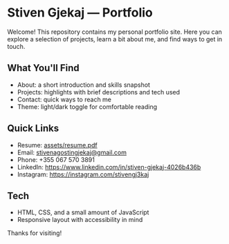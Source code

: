 # Stiven Gjekaj — Portfolio

Welcome! This repository contains my personal portfolio site. Here you can explore a selection of projects, learn a bit about me, and find ways to get in touch.

## What You'll Find
- About: a short introduction and skills snapshot
- Projects: highlights with brief descriptions and tech used
- Contact: quick ways to reach me
- Theme: light/dark toggle for comfortable reading


## Quick Links
- Resume: [assets/resume.pdf](https://github.com/Stiven-Gjekaj/portfolio/blob/main/assets/resume.pdf)
- Email: stivenagostingjekaj@gmail.com
- Phone: +355 067 570 3891
- LinkedIn: https://www.linkedin.com/in/stiven-gjekaj-4026b436b
- Instagram: https://instagram.com/stivengj3kaj

## Tech
- HTML, CSS, and a small amount of JavaScript
- Responsive layout with accessibility in mind

Thanks for visiting!
